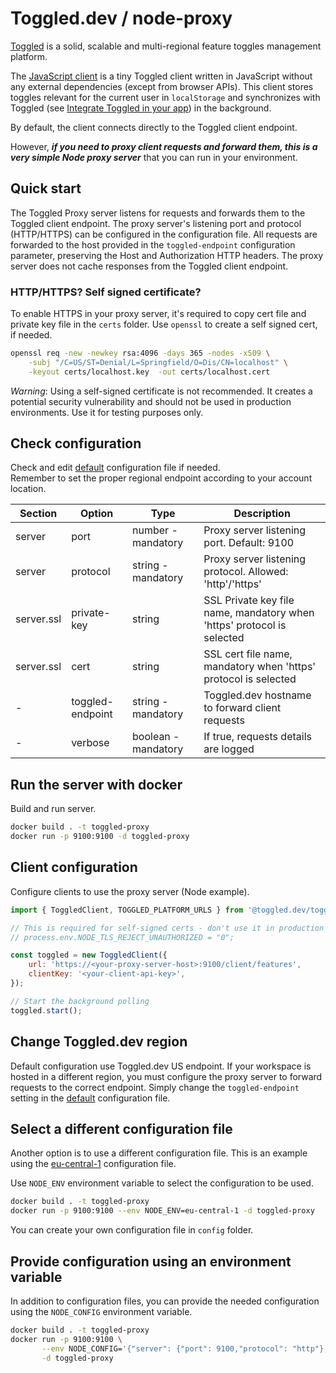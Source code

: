 # Toggled.dev / node-proxy

[Toggled](https://www.toggled.dev) is a solid, scalable and multi-regional feature toggles management platform.

The [JavaScript client](https://github.com/toggled-dev/toggled-client-js) is a tiny Toggled client written in JavaScript without any external dependencies (except from browser APIs). This client stores toggles relevant for the current user in `localStorage` and synchronizes with Toggled (see [Integrate Toggled in your app](https://docs.saas.toggled.dev/docs/getting-started/integrate-toggled)) in the background. 

By default, the client connects directly to the Toggled client endpoint. 

However, ***if you need to proxy client requests and forward them, this is a very simple Node proxy server*** that you can run in your environment.

## Quick start

The Toggled Proxy server listens for requests and forwards them to the Toggled client endpoint. The proxy server's listening port and protocol (HTTP/HTTPS) can be configured in the configuration file. All requests are forwarded to the host provided in the `toggled-endpoint` configuration parameter, preserving the Host and Authorization HTTP headers. The proxy server does not cache responses from the Toggled client endpoint.

### HTTP/HTTPS? Self signed certificate?
To enable HTTPS in your proxy server, it's required to copy cert file and private key file in the `certs` folder.
Use `openssl` to create a self signed cert, if needed.

```bash
openssl req -new -newkey rsa:4096 -days 365 -nodes -x509 \
    -subj "/C=US/ST=Denial/L=Springfield/O=Dis/CN=localhost" \
    -keyout certs/localhost.key  -out certs/localhost.cert
```

*Warning*: Using a self-signed certificate is not recommended. It creates a potential security vulnerability and should not be used in production environments. Use it for testing purposes only. 


## Check configuration
Check and edit [default](config/default.json) configuration file if needed.  
Remember to set the proper regional endpoint according to your account location.


| Section | Option | Type | Description      |
|---------|--------|------|------------------|
| server  | port | number - mandatory | Proxy server listening port. Default: 9100 |
| server  | protocol | string - mandatory | Proxy server listening protocol. Allowed: 'http'/'https' |
| server.ssl  | private-key | string | SSL Private key file name, mandatory when 'https' protocol is selected |
| server.ssl  | cert | string | SSL cert file name, mandatory when 'https' protocol is selected |
| - | toggled-endpoint | string - mandatory | Toggled.dev hostname to forward client requests |
| - | verbose | boolean - mandatory | If true, requests details are logged |

## Run the server with docker
Build and run server. 

```bash
docker build . -t toggled-proxy 
docker run -p 9100:9100 -d toggled-proxy
```

## Client configuration
Configure clients to use the proxy server (Node example).

```js
import { ToggledClient, TOGGLED_PLATFORM_URLS } from '@toggled.dev/toggled-client-js';

// This is required for self-signed certs - don't use it in production
// process.env.NODE_TLS_REJECT_UNAUTHORIZED = "0";

const toggled = new ToggledClient({
    url: 'https://<your-proxy-server-host>:9100/client/features',
    clientKey: '<your-client-api-key>',
});

// Start the background polling
toggled.start();
```

## Change Toggled.dev region
Default configuration use Toggled.dev US endpoint. If your workspace is hosted in a different region, you must configure the proxy server to forward requests to the correct endpoint.
Simply change the `toggled-endpoint` setting in the [default](config/default.json) configuration file. 

## Select a different configuration file
Another option is to use a different configuration file. 
This is an example using the [eu-central-1](config/eu-central-1.json) configuration file. 

Use `NODE_ENV` environment variable to select the configuration to be used.

```bash
docker build . -t toggled-proxy 
docker run -p 9100:9100 --env NODE_ENV=eu-central-1 -d toggled-proxy
```

You can create your own configuration file in `config` folder.

## Provide configuration using an environment variable
In addition to configuration files, you can provide the needed configuration using the `NODE_CONFIG` environment variable.

```bash
docker build . -t toggled-proxy 
docker run -p 9100:9100 \
       --env NODE_CONFIG='{"server": {"port": 9100,"protocol": "http"},"toggled-endpoint": "us-east-1-api.saas.toggled.dev","verbose": false}' \
       -d toggled-proxy
```







